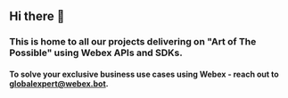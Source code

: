 ## Hi there 👋
### This is home to all our projects delivering on "Art of The Possible" using Webex APIs and SDKs. 

#### To solve your exclusive business use cases using Webex - reach out to globalexpert@webex.bot.
